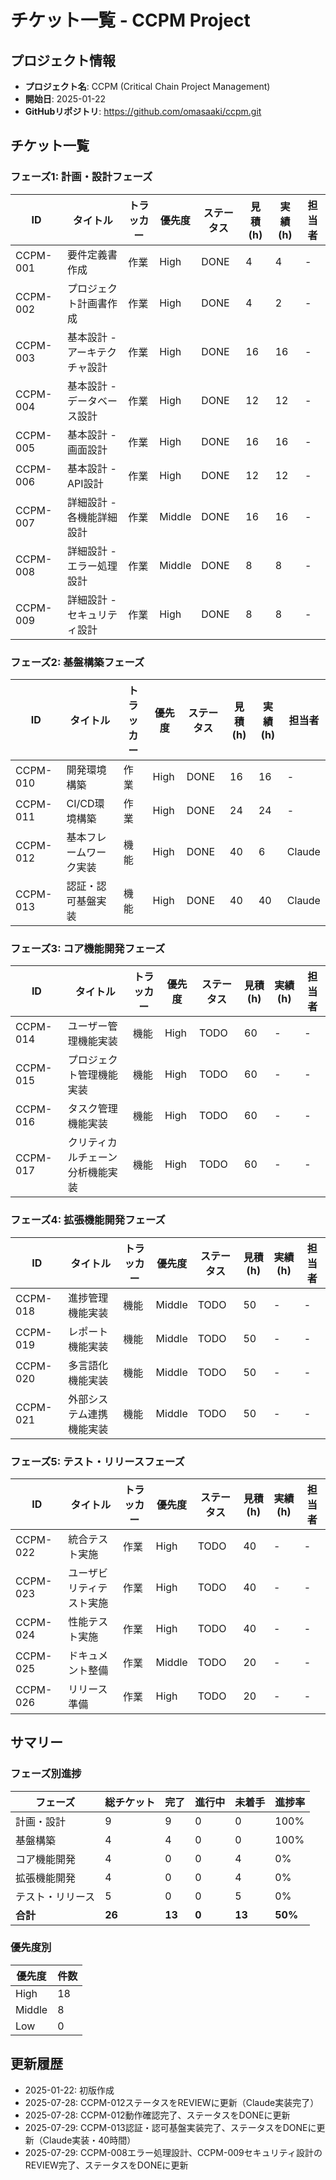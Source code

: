 # チケット一覧 - CCPM Project

## プロジェクト情報
- **プロジェクト名**: CCPM (Critical Chain Project Management)
- **開始日**: 2025-01-22
- **GitHubリポジトリ**: https://github.com/omasaaki/ccpm.git

## チケット一覧

### フェーズ1: 計画・設計フェーズ

| ID | タイトル | トラッカー | 優先度 | ステータス | 見積(h) | 実績(h) | 担当者 |
|----|---------|-----------|--------|-----------|---------|---------|--------|
| CCPM-001 | 要件定義書作成 | 作業 | High | DONE | 4 | 4 | - |
| CCPM-002 | プロジェクト計画書作成 | 作業 | High | DONE | 4 | 2 | - |
| CCPM-003 | 基本設計 - アーキテクチャ設計 | 作業 | High | DONE | 16 | 16 | - |
| CCPM-004 | 基本設計 - データベース設計 | 作業 | High | DONE | 12 | 12 | - |
| CCPM-005 | 基本設計 - 画面設計 | 作業 | High | DONE | 16 | 16 | - |
| CCPM-006 | 基本設計 - API設計 | 作業 | High | DONE | 12 | 12 | - |
| CCPM-007 | 詳細設計 - 各機能詳細設計 | 作業 | Middle | DONE | 16 | 16 | - |
| CCPM-008 | 詳細設計 - エラー処理設計 | 作業 | Middle | DONE | 8 | 8 | - |
| CCPM-009 | 詳細設計 - セキュリティ設計 | 作業 | High | DONE | 8 | 8 | - |

### フェーズ2: 基盤構築フェーズ

| ID | タイトル | トラッカー | 優先度 | ステータス | 見積(h) | 実績(h) | 担当者 |
|----|---------|-----------|--------|-----------|---------|---------|--------|
| CCPM-010 | 開発環境構築 | 作業 | High | DONE | 16 | 16 | - |
| CCPM-011 | CI/CD環境構築 | 作業 | High | DONE | 24 | 24 | - |
| CCPM-012 | 基本フレームワーク実装 | 機能 | High | DONE | 40 | 6 | Claude |
| CCPM-013 | 認証・認可基盤実装 | 機能 | High | DONE | 40 | 40 | Claude |

### フェーズ3: コア機能開発フェーズ

| ID | タイトル | トラッカー | 優先度 | ステータス | 見積(h) | 実績(h) | 担当者 |
|----|---------|-----------|--------|-----------|---------|---------|--------|
| CCPM-014 | ユーザー管理機能実装 | 機能 | High | TODO | 60 | - | - |
| CCPM-015 | プロジェクト管理機能実装 | 機能 | High | TODO | 60 | - | - |
| CCPM-016 | タスク管理機能実装 | 機能 | High | TODO | 60 | - | - |
| CCPM-017 | クリティカルチェーン分析機能実装 | 機能 | High | TODO | 60 | - | - |

### フェーズ4: 拡張機能開発フェーズ

| ID | タイトル | トラッカー | 優先度 | ステータス | 見積(h) | 実績(h) | 担当者 |
|----|---------|-----------|--------|-----------|---------|---------|--------|
| CCPM-018 | 進捗管理機能実装 | 機能 | Middle | TODO | 50 | - | - |
| CCPM-019 | レポート機能実装 | 機能 | Middle | TODO | 50 | - | - |
| CCPM-020 | 多言語化機能実装 | 機能 | Middle | TODO | 50 | - | - |
| CCPM-021 | 外部システム連携機能実装 | 機能 | Middle | TODO | 50 | - | - |

### フェーズ5: テスト・リリースフェーズ

| ID | タイトル | トラッカー | 優先度 | ステータス | 見積(h) | 実績(h) | 担当者 |
|----|---------|-----------|--------|-----------|---------|---------|--------|
| CCPM-022 | 統合テスト実施 | 作業 | High | TODO | 40 | - | - |
| CCPM-023 | ユーザビリティテスト実施 | 作業 | High | TODO | 40 | - | - |
| CCPM-024 | 性能テスト実施 | 作業 | High | TODO | 40 | - | - |
| CCPM-025 | ドキュメント整備 | 作業 | Middle | TODO | 20 | - | - |
| CCPM-026 | リリース準備 | 作業 | High | TODO | 20 | - | - |

## サマリー

### フェーズ別進捗
| フェーズ | 総チケット | 完了 | 進行中 | 未着手 | 進捗率 |
|---------|-----------|------|--------|---------|--------|
| 計画・設計 | 9 | 9 | 0 | 0 | 100% |
| 基盤構築 | 4 | 4 | 0 | 0 | 100% |
| コア機能開発 | 4 | 0 | 0 | 4 | 0% |
| 拡張機能開発 | 4 | 0 | 0 | 4 | 0% |
| テスト・リリース | 5 | 0 | 0 | 5 | 0% |
| **合計** | **26** | **13** | **0** | **13** | **50%** |

### 優先度別
| 優先度 | 件数 |
|--------|------|
| High | 18 |
| Middle | 8 |
| Low | 0 |

## 更新履歴
- 2025-01-22: 初版作成
- 2025-07-28: CCPM-012ステータスをREVIEWに更新（Claude実装完了）
- 2025-07-28: CCPM-012動作確認完了、ステータスをDONEに更新
- 2025-07-29: CCPM-013認証・認可基盤実装完了、ステータスをDONEに更新（Claude実装・40時間）
- 2025-07-29: CCPM-008エラー処理設計、CCPM-009セキュリティ設計のREVIEW完了、ステータスをDONEに更新
